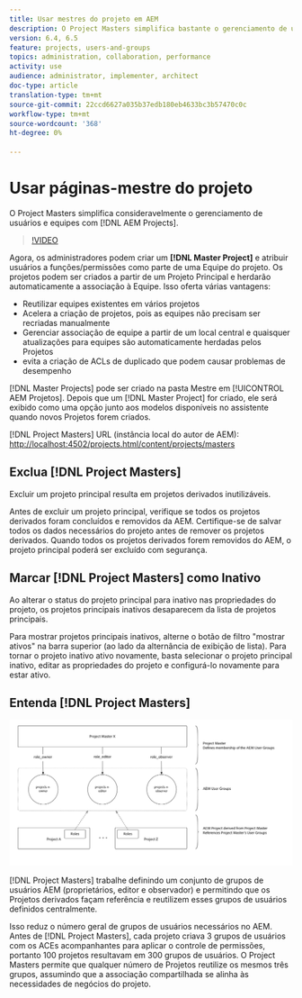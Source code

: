```yaml
---
title: Usar mestres do projeto em AEM
description: O Project Masters simplifica bastante o gerenciamento de usuários e de equipes com AEM Projetos.
version: 6.4, 6.5
feature: projects, users-and-groups
topics: administration, collaboration, performance
activity: use
audience: administrator, implementer, architect
doc-type: article
translation-type: tm+mt
source-git-commit: 22ccd6627a035b37edb180eb4633bc3b57470c0c
workflow-type: tm+mt
source-wordcount: '368'
ht-degree: 0%

---
```



# Usar páginas-mestre do projeto

O Project Masters simplifica consideravelmente o gerenciamento de usuários e equipes com [!DNL AEM Projects].

>[!VIDEO](https://video.tv.adobe.com/v/17740/?quality=9&learn=on)

Agora, os administradores podem criar um **[!DNL Master Project]** e atribuir usuários a funções/permissões como parte de uma Equipe do projeto. Os projetos podem ser criados a partir de um Projeto Principal e herdarão automaticamente a associação à Equipe. Isso oferta várias vantagens:

* Reutilizar equipes existentes em vários projetos
* Acelera a criação de projetos, pois as equipes não precisam ser recriadas manualmente
* Gerenciar associação de equipe a partir de um local central e quaisquer atualizações para equipes são automaticamente herdadas pelos Projetos
* evita a criação de ACLs de duplicado que podem causar problemas de desempenho

[!DNL Master Projects] pode ser criado na   pasta Mestre em  [!UICONTROL AEM Projetos]. Depois que um [!DNL Master Project] for criado, ele será exibido como uma opção junto aos modelos disponíveis no assistente quando novos Projetos forem criados.

[!DNL Project Masters] URL (instância local do autor de AEM):  [http://localhost:4502/projects.html/content/projects/masters](http://localhost:4502/projects.html/content/projects/masters)

## Exclua [!DNL Project Masters]

Excluir um projeto principal resulta em projetos derivados inutilizáveis.

Antes de excluir um projeto principal, verifique se todos os projetos derivados foram concluídos e removidos da AEM. Certifique-se de salvar todos os dados necessários do projeto antes de remover os projetos derivados. Quando todos os projetos derivados forem removidos do AEM, o projeto principal poderá ser excluído com segurança.

## Marcar [!DNL Project Masters] como Inativo

Ao alterar o status do projeto principal para inativo nas propriedades do projeto, os projetos principais inativos desaparecem da lista de projetos principais.

Para mostrar projetos principais inativos, alterne o botão de filtro &quot;mostrar ativos&quot; na barra superior (ao lado da alternância de exibição de lista). Para tornar o projeto inativo ativo novamente, basta selecionar o projeto principal inativo, editar as propriedades do projeto e configurá-lo novamente para estar ativo.

## Entenda [!DNL Project Masters]

![Visualização técnica dos projetos](assets/use-project-masters/project-masters-architecture.png)

[!DNL Project Masters] trabalhe definindo um conjunto de grupos de usuários AEM (proprietários, editor e observador) e permitindo que os Projetos derivados façam referência e reutilizem esses grupos de usuários definidos centralmente.

Isso reduz o número geral de grupos de usuários necessários no AEM. Antes de [!DNL Project Masters], cada projeto criava 3 grupos de usuários com os ACEs acompanhantes para aplicar o controle de permissões, portanto 100 projetos resultavam em 300 grupos de usuários. O Project Masters permite que qualquer número de Projetos reutilize os mesmos três grupos, assumindo que a associação compartilhada se alinha às necessidades de negócios do projeto.
